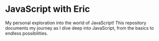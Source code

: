 # JavaScript with Eric

My personal exploration into the world of JavaScript! 
This repository documents my journey as I dive deep into JavaScript, from the basics to endless possibilities.
